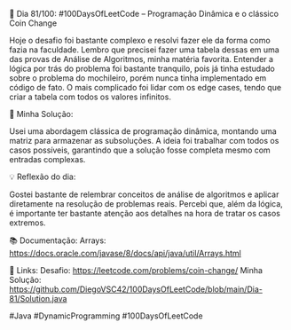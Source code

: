 🚀 Dia 81/100: #100DaysOfLeetCode – Programação Dinâmica e o clássico Coin Change

Hoje o desafio foi bastante complexo e resolvi fazer ele da forma como fazia na faculdade. Lembro que precisei fazer uma tabela dessas em uma das provas de Análise de Algoritmos, minha matéria favorita. Entender a lógica por trás do problema foi bastante tranquilo, pois já tinha estudado sobre o problema do mochileiro, porém nunca tinha implementado em código de fato. O mais complicado foi lidar com os edge cases, tendo que criar a tabela com todos os valores infinitos.

🌟 Minha Solução:

Usei uma abordagem clássica de programação dinâmica, montando uma matriz para armazenar as subsoluções. A ideia foi trabalhar com todos os casos possíveis, garantindo que a solução fosse completa mesmo com entradas complexas.

💡 Reflexão do dia:

Gostei bastante de relembrar conceitos de análise de algoritmos e aplicar diretamente na resolução de problemas reais. Percebi que, além da lógica, é importante ter bastante atenção aos detalhes na hora de tratar os casos extremos.

📚 Documentação:
Arrays: https://docs.oracle.com/javase/8/docs/api/java/util/Arrays.html

📌 Links:
Desafio: https://leetcode.com/problems/coin-change/
Minha Solução: https://github.com/DiegoVSC42/100DaysOfLeetCode/blob/main/Dia-81/Solution.java

#Java #DynamicProgramming #100DaysOfLeetCode
